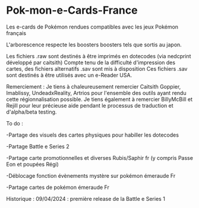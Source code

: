 # Pok-mon-e-Cards-France
Les e-cards de Pokémon rendues compatibles avec les jeux Pokémon français

L'arborescence respecte les boosters boosters tels que sortis au japon.

Les fichiers .raw sont destinés à être imprimés en dotecodes (via nedcprint développé par caitsith)
Compte tenu de la difficulté d'impression des cartes, des fichiers alternatifs .sav sont mis à disposition
Ces fichiers .sav sont destinés à être utilisés avec un e-Reader USA.

Remerciement :
Je tiens à chaleureusement remercier Caitsith Goppier, Imablissy, UndeadxReality, Artrios pour l'ensemble des outils ayant rendu cette régionnalisation possible.
Je tiens également à remercier BillyMcBill et Rejill pour leur précieuse aide pendant le processus de traduction et d'alpha/beta testing.

To do :

-Partage des visuels des cartes physiques pour habiller les dotecodes

-Partage Battle e Series 2

-Partage carte promotionnelles et diverses Rubis/Saphir fr (y compris Passe Eon et poupées Régi)

-Déblocage fonction évènements mystère sur pokémon émeraude Fr

-Partage cartes de pokémon émeraude Fr


Historique :
09/04/2024 : première release de la Battle e Series 1
